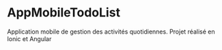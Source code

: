 # AppMobileTodoList
Application mobile de gestion des activités quotidiennes. Projet réalisé en Ionic et Angular
